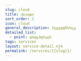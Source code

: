 ```yaml
---
slug: cloud
title: ქლაუდი
sort_order: 1
icon: cloud
general_description: ჰჯგგფფზხხცვ
detailed_list:
  - point: დსფგჰფბვცხ
tags: services
layout: service-detail.njk
permalink: /services/{{slug}}/
---
```

